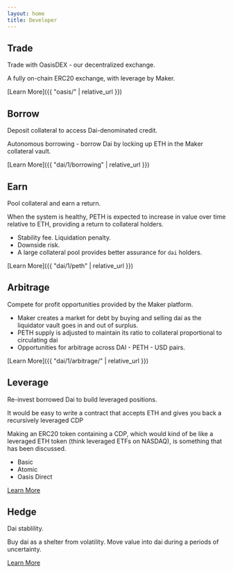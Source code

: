 ```yaml
---
layout: home
title: Developer
---
```


## Trade
<p class="lead">Trade with OasisDEX - our decentralized exchange. </p>

A fully on-chain ERC20 exchange, with leverage by Maker.

[Learn More]({{ "oasis/" | relative_url }})


## Borrow
<p class="lead">Deposit collateral to access Dai-denominated credit.</p>

Autonomous borrowing - borrow Dai by locking up ETH in the Maker collateral vault.

[Learn More]({{ "dai/1/borrowing" | relative_url }})

## Earn
<p class="lead">Pool collateral and earn a return.</p>

When the system is healthy, PETH is expected to increase in value over time relative to ETH, providing a return to collateral holders.

- Stability fee. Liquidation penalty.
- Downside risk.
- A large collateral pool provides better assurance for `dai` holders.

[Learn More]({{ "dai/1/peth" | relative_url }})

## Arbitrage
<p class="lead">Compete for profit opportunities provided by the Maker platform.</p>

- Maker creates a market for debt by buying and selling dai as the liquidator vault goes in and out of surplus.
- PETH supply is adjusted to maintain its ratio to collateral proportional to circulating dai
- Opportunities for arbitrage across DAI - PETH - USD pairs.

[Learn More]({{ "dai/1/arbitrage/" | relative_url }})

## Leverage
<p class="lead">Re-invest borrowed Dai to build leveraged positions.</p>

It would be easy to write a contract that accepts ETH and gives you back a recursively leveraged CDP

Making an ERC20 token containing a CDP, which would kind of be like a leveraged
ETH token (think leveraged ETFs on NASDAQ), is something that has been
discussed.

- Basic
- Atomic
- Oasis Direct

[Learn More]()

## Hedge
<p class="lead">Dai stablility.</p>

Buy dai as a shelter from volatility. Move value into dai during a periods of uncertainty.

[Learn More]()
